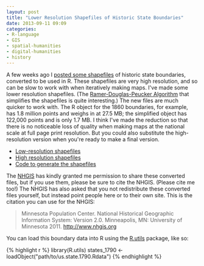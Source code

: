 ```yaml
---
layout: post
title: "Lower Resolution Shapefiles of Historic State Boundaries"
date: 2013-09-11 09:09
categories: 
- R-language
- GIS
- spatial-humanities
- digital-humanities
- history
---
```


A few weeks ago I [posted some shapefiles][] of historic state
boundaries, converted to be used in R. These shapefiles are very high
resolution, and so can be slow to work with when iteratively making
maps. I've made some lower resolution shapefiles. (The
[Ramer-Douglas-Peucker Algorithm][] that simplifies the shapefiles is
quite interesting.) The new files are much quicker to work with. The R
object for the 1860 boundaries, for example, has 1.8 million points and
weighs in at 27.5 MB; the simplified object has 122,000 points and is
only 1.7 MB. I think I've made the reduction so that there is no
noticeable loss of quality when making maps at the national scale at
full page print resolution. But you could also substitute the
high-resolution version when you're ready to make a final version.

-   [Low-resolution shapefiles][]
-   [High resolution shapefiles][]
-   [Code to generate the shapefiles][]

The [NHGIS][] has kindly granted me permission to share these converted
files, but if you use them, please be sure to cite the NHGIS.
(Please cite me too!) The NHGIS has also asked that you not redistribute
these converted files yourself, but instead point people here or to
their own site. This is the citation you can use for the NHGIS:

> Minnesota Population Center. National Historical Geographic
> Information System: Version 2.0. Minneapolis, MN: University of
> Minnesota 2011. <http://www.nhgis.org>

You can load this boundary data into R using the [R.utils][] package,
like so:

{% highlight r %}
library(R.utils)
states_1790 <- loadObject("path/to/us.state.1790.Rdata")
{% endhighlight %}

  [posted some shapefiles]: http://lincolnmullen.com/blog/shapefiles-of-historic-us-state-boundaries-for-use-in/
  [Ramer-Douglas-Peucker Algorithm]: http://karthaus.nl/rdp/
  [Low-resolution shapefiles]: /downloads/demographics/historic.states.low-res.zip
  [High resolution shapefiles]: https://www.dropbox.com/s/xu0bug1x7hgm5h1/historic-state-boundaries.zip
  [Code to generate the shapefiles]: https://github.com/lmullen/demographics-religion/blob/master/historic.shapefiles.r
  [R.utils]: http://cran.r-project.org/web/packages/R.utils/index.html
  [NHGIS]: http://nhgis.org
